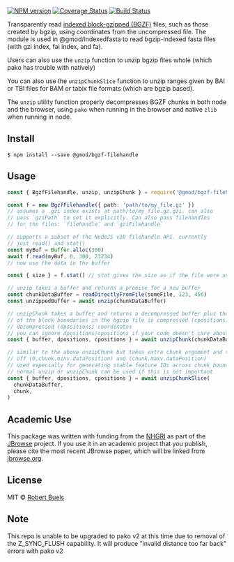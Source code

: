 [![NPM version](https://img.shields.io/npm/v/@gmod/bgzf-filehandle.svg?style=flat-square)](https://npmjs.org/package/@gmod/bgzf-filehandle)
[![Coverage Status](https://img.shields.io/codecov/c/github/GMOD/bgzf-filehandle/master.svg?style=flat-square)](https://codecov.io/gh/GMOD/bgzf-filehandle/branch/master)
[![Build Status](https://img.shields.io/github/actions/workflow/status/GMOD/bgzf-filehandle/push.yml?branch=master)](https://github.com/GMOD/bgzf-filehandle/actions)

Transparently read
[indexed block-gzipped (BGZF)](http://www.htslib.org/doc/bgzip.html) files, such
as those created by bgzip, using coordinates from the uncompressed file. The
module is used in @gmod/indexedfasta to read bgzip-indexed fasta files (with gzi
index, fai index, and fa).

Users can also use the `unzip` function to unzip bgzip files whole (which pako
has trouble with natively)

You can also use the `unzipChunkSlice` function to unzip ranges given by BAI or
TBI files for BAM or tabix file formats (which are bgzip based).

The `unzip` utility function properly decompresses BGZF chunks in both node and
the browser, using `pako` when running in the browser and native `zlib` when
running in node.

## Install

    $ npm install --save @gmod/bgzf-filehandle

## Usage

```typescript
const { BgzfFilehandle, unzip, unzipChunk } = require('@gmod/bgzf-filehandle')

const f = new BgzfFilehandle({ path: 'path/to/my_file.gz' })
// assumes a .gzi index exists at path/to/my_file.gz.gzi. can also
// pass `gziPath` to set it explicitly. Can also pass filehandles
// for the files: `filehandle` and `gziFilehandle`

// supports a subset of the NodeJS v10 filehandle API. currently
// just read() and stat()
const myBuf = Buffer.alloc(300)
await f.read(myBuf, 0, 300, 23234)
// now use the data in the buffer

const { size } = f.stat() // stat gives the size as if the file were uncompressed

// unzip takes a buffer and returns a promise for a new buffer
const chunkDataBuffer = readDirectlyFromFile(someFile, 123, 456)
const unzippedBuffer = await unzip(chunkDataBuffer)

// unzipChunk takes a buffer and returns a decompressed buffer plus the offsets
// of the block boundaries in the bgzip file in compressed (cpositions) and
// decompressed (dpositions) coordinates
// you can ignore dpositions/cpositions if your code doesn't care about stable feature IDs
const { buffer, dpositions, cpositions } = await unzipChunk(chunkDataBuffer)

// similar to the above unzipChunk but takes extra chunk argument and trims
// off (0,chunk.minv.dataPosition) and (chunk.maxv.dataPosition)
// used especially for generating stable feature IDs across chunk boundaries
// normal unzip or unzipChunk can be used if this is not important
const { buffer, dpositions, cpositions } = await unzipChunkSlice(
  chunkDataBuffer,
  chunk,
)
```

## Academic Use

This package was written with funding from the [NHGRI](http://genome.gov) as
part of the [JBrowse](http://jbrowse.org) project. If you use it in an academic
project that you publish, please cite the most recent JBrowse paper, which will
be linked from [jbrowse.org](http://jbrowse.org).

## License

MIT © [Robert Buels](https://github.com/rbuels)

## Note

This repo is unable to be upgraded to pako v2 at this time due to removal of the Z_SYNC_FLUSH capability. It will produce "invalid distance too far back" errors with pako v2
